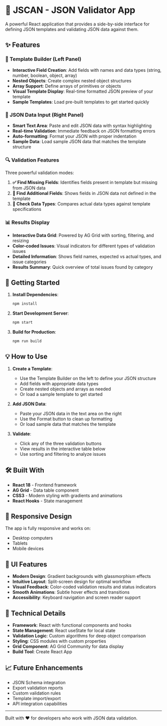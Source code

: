 # 🧩 JSCAN - JSON Validator App

A powerful React application that provides a side-by-side interface for defining JSON templates and validating JSON data against them.

## ✨ Features

### 📝 Template Builder (Left Panel)
- **Interactive Field Creation**: Add fields with names and data types (string, number, boolean, object, array)
- **Nested Objects**: Create complex nested object structures
- **Array Support**: Define arrays of primitives or objects  
- **Visual Template Display**: Real-time formatted JSON preview of your template
- **Sample Templates**: Load pre-built templates to get started quickly

### 📄 JSON Data Input (Right Panel)
- **Smart Text Area**: Paste and edit JSON data with syntax highlighting
- **Real-time Validation**: Immediate feedback on JSON formatting errors
- **Auto-formatting**: Format your JSON with proper indentation
- **Sample Data**: Load sample JSON data that matches the template structure

### 🔍 Validation Features
Three powerful validation modes:

1. **✅ Find Missing Fields**: Identifies fields present in template but missing from JSON data
2. **🚫 Find Additional Fields**: Shows fields in JSON data not defined in the template  
3. **🔎 Check Data Types**: Compares actual data types against template specifications

### 📊 Results Display
- **Interactive Data Grid**: Powered by AG Grid with sorting, filtering, and resizing
- **Color-coded Issues**: Visual indicators for different types of validation issues
- **Detailed Information**: Shows field names, expected vs actual types, and issue categories
- **Results Summary**: Quick overview of total issues found by category

## 🚀 Getting Started

1. **Install Dependencies**:
   ```bash
   npm install
   ```

2. **Start Development Server**:
   ```bash
   npm start
   ```

3. **Build for Production**:
   ```bash
   npm run build
   ```

## 💡 How to Use

1. **Create a Template**:
   - Use the Template Builder on the left to define your JSON structure
   - Add fields with appropriate data types
   - Create nested objects and arrays as needed
   - Or load a sample template to get started

2. **Add JSON Data**:
   - Paste your JSON data in the text area on the right
   - Use the Format button to clean up formatting
   - Or load sample data that matches the template

3. **Validate**:
   - Click any of the three validation buttons
   - View results in the interactive table below
   - Use sorting and filtering to analyze issues

## 🛠️ Built With

- **React 18** - Frontend framework
- **AG Grid** - Data table component
- **CSS3** - Modern styling with gradients and animations
- **React Hooks** - State management

## 📱 Responsive Design

The app is fully responsive and works on:
- Desktop computers
- Tablets 
- Mobile devices

## 🎨 UI Features

- **Modern Design**: Gradient backgrounds with glassmorphism effects
- **Intuitive Layout**: Split-screen design for optimal workflow
- **Visual Feedback**: Color-coded validation results and status indicators
- **Smooth Animations**: Subtle hover effects and transitions
- **Accessibility**: Keyboard navigation and screen reader support

## 🔧 Technical Details

- **Framework**: React with functional components and hooks
- **State Management**: React useState for local state
- **Validation Logic**: Custom algorithms for deep object comparison
- **Styling**: CSS modules with custom properties
- **Grid Component**: AG Grid Community for data display
- **Build Tool**: Create React App

## 📈 Future Enhancements

- JSON Schema integration
- Export validation reports
- Custom validation rules
- Template import/export
- API integration capabilities

---

Built with ❤️ for developers who work with JSON data validation.
